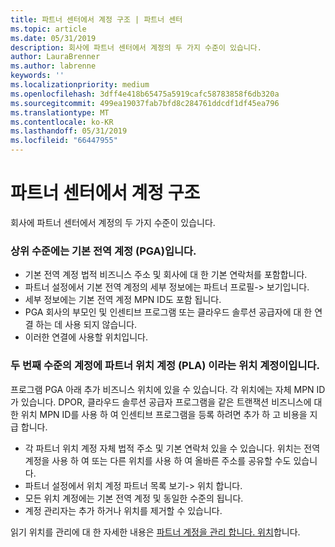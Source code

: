 ```yaml
---
title: 파트너 센터에서 계정 구조 | 파트너 센터
ms.topic: article
ms.date: 05/31/2019
description: 회사에 파트너 센터에서 계정의 두 가지 수준이 있습니다.
author: LauraBrenner
ms.author: labrenne
keywords: ''
ms.localizationpriority: medium
ms.openlocfilehash: 3dff4e418b65475a5919cafc58783858f6db320a
ms.sourcegitcommit: 499ea19037fab7bfd8c284761ddcdf1df45ea796
ms.translationtype: MT
ms.contentlocale: ko-KR
ms.lasthandoff: 05/31/2019
ms.locfileid: "66447955"
---
```

# <a name="the-account-structure-in-partner-center"></a>파트너 센터에서 계정 구조

회사에 파트너 센터에서 계정의 두 가지 수준이 있습니다. 

### <a name="the-top-level-is-the-primary-global-account-pga"></a>상위 수준에는 기본 전역 계정 (PGA)입니다.

- 기본 전역 계정 법적 비즈니스 주소 및 회사에 대 한 기본 연락처를 포함합니다. 
- 파트너 설정에서 기본 전역 계정의 세부 정보에는 파트너 프로필-> 보기입니다.
- 세부 정보에는 기본 전역 계정 MPN ID도 포함 됩니다. 
- PGA 회사의 부모인 및 인센티브 프로그램 또는 클라우드 솔루션 공급자에 대 한 연결 하는 데 사용 되지 않습니다. 
- 이러한 연결에 사용할 위치입니다.

### <a name="the-second-level-account-is-the-location-account-called-partner-location-account-pla"></a>두 번째 수준의 계정에 파트너 위치 계정 (PLA) 이라는 위치 계정이입니다.

프로그램 PGA 아래 추가 비즈니스 위치에 있을 수 있습니다. 각 위치에는 자체 MPN ID가 있습니다.  DPOR, 클라우드 솔루션 공급자 프로그램을 같은 트랜잭션 비즈니스에 대 한 위치 MPN ID를 사용 하 여 인센티브 프로그램을 등록 하려면 추가 하 고 비용을 지급 합니다. 

- 각 파트너 위치 계정 자체 법적 주소 및 기본 연락처 있을 수 있습니다. 위치는 전역 계정을 사용 하 여 또는 다른 위치를 사용 하 여 올바른 주소를 공유할 수도 있습니다.
- 파트너 설정에서 위치 계정 파트너 목록 보기-> 위치 합니다.
- 모든 위치 계정에는 기본 전역 계정 및 동일한 수준의 됩니다.
- 계정 관리자는 추가 하거나 위치를 제거할 수 있습니다.

읽기 위치를 관리에 대 한 자세한 내용은 [파트너 계정을 관리 합니다. 위치](manage-locations.md)합니다. 




















